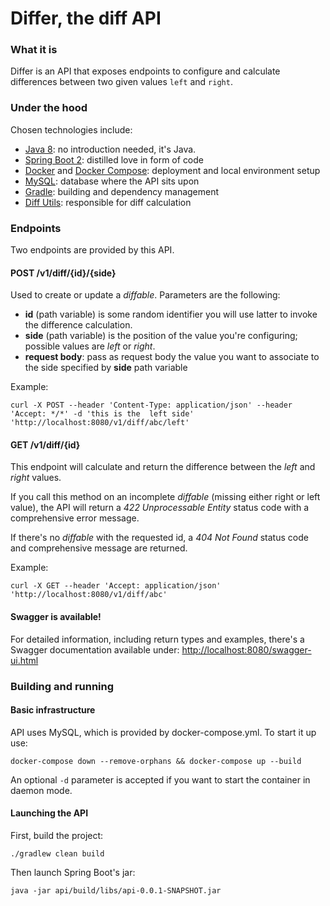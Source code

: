 # Differ, the diff API

### What it is
Differ is an API that exposes endpoints to configure and calculate differences between two given values `left` and `right`.

### Under the hood
Chosen technologies include:

- [Java 8](https://www.oracle.com/technetwork/java/javase/overview/java8-2100321.html): no introduction needed, it's Java.
- [Spring Boot 2](https://spring.io/projects/spring-boot): distilled love in form of code
- [Docker](https://docs.docker.com/) and [Docker Compose](https://docs.docker.com/compose/): deployment and local environment setup
- [MySQL](https://dev.mysql.com/): database where the API sits upon
- [Gradle](https://gradle.org/): building and dependency management
- [Diff Utils](https://github.com/wumpz/java-diff-utils): responsible for diff calculation

### Endpoints

Two endpoints are provided by this API.

#### POST /v1/diff/{id}/{side}

Used to create or update a *diffable*. Parameters are the following:

- **id** (path variable) is some random identifier you will use latter to invoke the difference calculation.
- **side** (path variable) is the position of the value you're configuring; possible values are *left*  or *right*.
- **request body**: pass as request body the value you want to associate to the side specified by **side** path variable

Example:
```
curl -X POST --header 'Content-Type: application/json' --header 'Accept: */*' -d 'this is the  left side' 'http://localhost:8080/v1/diff/abc/left'
```

#### GET /v1/diff/{id}

This endpoint will calculate and return the difference between the *left* and *right* values.

If you call this method on an incomplete *diffable* (missing either right or left value), the API will return a *422 Unprocessable Entity* status code with a comprehensive error message.

If there's no *diffable* with the requested id, a *404 Not Found* status code and comprehensive message are returned.

Example:
```
curl -X GET --header 'Accept: application/json' 'http://localhost:8080/v1/diff/abc'
```

#### Swagger is available!

For detailed information, including return types and examples, there's a Swagger documentation available under:
[http://localhost:8080/swagger-ui.html](http://localhost:8080/swagger-ui.html)

### Building and running

#### Basic infrastructure

API uses MySQL, which is provided by docker-compose.yml. To start it up use:

`docker-compose down --remove-orphans && docker-compose up --build`

An optional `-d` parameter is accepted if you want to start the container in daemon mode.

#### Launching the API

First, build the project:
```
./gradlew clean build
```
Then launch Spring Boot's jar:
```
java -jar api/build/libs/api-0.0.1-SNAPSHOT.jar
```
